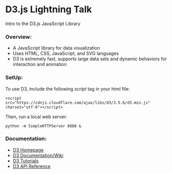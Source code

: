 # D3.js Lightning Talk
Intro to the D3.js JavaScript Library

### Overview:

* A JavaScript library for data visualization
* Uses HTML, CSS, JavaScript, and SVG languages
* D3 is extremely fast, supports large data sets and dynamic behaviors for interaction and animation

### SetUp:

To use D3, include the following script tag in your html file:

```
<script src="https://cdnjs.cloudflare.com/ajax/libs/d3/3.5.6/d3.min.js" charset="utf-8"></script>
```

Then, run a local web server:

```
python -m SimpleHTTPServer 8888 &
```

### Documentation:

* [D3 Homepage](http://d3js.org/) 
* [D3 Documentation/Wiki](https://github.com/mbostock/d3/wiki)
* [D3 Tutorials](https://github.com/mbostock/d3/wiki/Tutorials) 
* [D3 API Reference](https://github.com/mbostock/d3/wiki/API-Reference) 